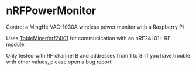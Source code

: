 # nRFPowerMonitor
Control a MingHe VAC-1030A wireless power monitor with a Raspberry Pi

Uses [TobleMiner/nrf24l01](https://github.com/TobleMiner/kernelstuff/tree/master/modules/nrf24l01) for communication with an nRF24L01+ RF module.

Only tested with RF channel B and addresses from 1 to 8. If you have trouble with other values, please open a bug report!
